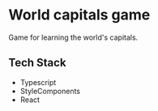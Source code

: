 # World capitals game
Game for learning the world's capitals.

## Tech Stack
- Typescript
- StyleComponents
- React